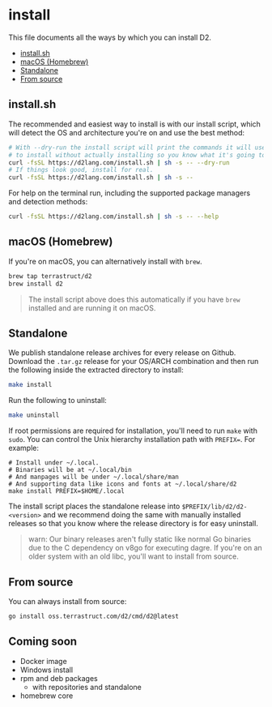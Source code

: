 # install

This file documents all the ways by which you can install D2.

<!-- toc -->

- [install.sh](#installsh)
- [macOS (Homebrew)](#macos-homebrew)
- [Standalone](#standalone)
- [From source](#from-source)

<!-- tocstop -->

## install.sh

The recommended and easiest way to install is with our install script, which will detect
the OS and architecture you're on and use the best method:

```sh
# With --dry-run the install script will print the commands it will use
# to install without actually installing so you know what it's going to do.
curl -fsSL https://d2lang.com/install.sh | sh -s -- --dry-run
# If things look good, install for real.
curl -fsSL https://d2lang.com/install.sh | sh -s --
```

For help on the terminal run, including the supported package managers and detection
methods:

```sh
curl -fsSL https://d2lang.com/install.sh | sh -s -- --help
```

## macOS (Homebrew)

If you're on macOS, you can alternatively install with `brew`.

```sh
brew tap terrastruct/d2
brew install d2
```

> The install script above does this automatically if you have `brew` installed and
> are running it on macOS.

## Standalone

We publish standalone release archives for every release on Github.
Download the `.tar.gz` release for your OS/ARCH combination and then run the following
inside the extracted directory to install:

```sh
make install
```

Run the following to uninstall:

```sh
make uninstall
```

If root permissions are required for installation, you'll need to run `make` with `sudo`.
You can control the Unix hierarchy installation path with `PREFIX=`. For example:

```
# Install under ~/.local.
# Binaries will be at ~/.local/bin
# And manpages will be under ~/.local/share/man
# And supporting data like icons and fonts at ~/.local/share/d2
make install PREFIX=$HOME/.local
```

The install script places the standalone release into `$PREFIX/lib/d2/d2-<version>`
and we recommend doing the same with manually installed releases so that you
know where the release directory is for easy uninstall.

> warn: Our binary releases aren't fully static like normal Go binaries due to the C
> dependency on v8go for executing dagre. If you're on an older system with an old
> libc, you'll want to install from source.

## From source

You can always install from source:

```sh
go install oss.terrastruct.com/d2/cmd/d2@latest
```

## Coming soon

- Docker image
- Windows install
- rpm and deb packages
    - with repositories and standalone
- homebrew core
